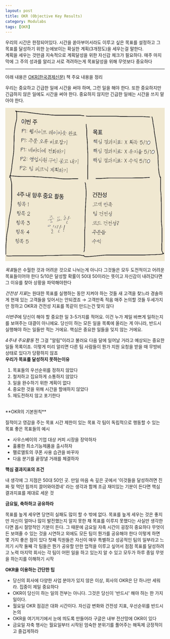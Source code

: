 ```yaml
---
layout: post
title: OKR (Objective Key Results)
category: Modulabs
tags: [OKR]
---
```


우리의 시간은 한정되어있다. 시간을 쏟아부어서라도 이루고 싶은 목표를 설정하고 그 목표를 달성하기 위한 눈에보이는 확실한 계획(3개정도)을 세우는걸 말한다.<br> 
계획을 세우는 것만큼 지속적으로 계획달성을 위한 자신감 체크가 필요하다. 매주 마지막에 그 주의 성과를 알리고 서로 격려하는게 목표달성을 위해 무엇보다 중요하다

<hr>

아래 내용은 [OKR(한국경제신문)](http://www.yes24.com/Product/Goods/67014359) 책 주요 내용을 정리

우리는 중요하고 긴급한 일에 시간을 써야 하며, 그런 일을 해야 한다. 또한 중요하지만 긴급하지 않은 일에도 시간을 써야 한다. 중요하지 않지만 긴급한 일에는 시간을 쓰지 말아야 한다.

![핵심내용을 담고있는 그림](../images/okr_1.jpg)


*목표*들은 수월한 것과 어려운 것으로 나뉘는게 아니다 그것들은 모두 도전적이고 어려운 목표들이어야 한다 5/10은 달성할 확률이 50대 50이라는 뜻이고 자신감이 내려갔다면 그 이유를 찾아 상황을 파악해야한다

*건전성 지표*는 원대한 목표를 실행하는 동안 지켜야 하는 것들
새 고객을 찾느라 경솔하게 현재 있는 고객들을 잊어서는 안되겠죠 → 고객만족 적음
매주 논의할 것들 두세가지만 정하고 OKR과 건전성 지표를 똑같이 만드는건 맞지 않다

*이번주*에 당신이 해야 할 중요한 일 3-5가지를 적어요. 
이건 누가 제일 바쁘게 일하는지를 보여주는 대결이 아니에요. 당신이 하는 모든 일을 목록에 올리는 게 아니라, 반드시 실행해야 하는 일들만 적는 거에요. 핵심은 중요한 일들을 잊지 않는 거에요.

*4주내 주요활동*
전 그걸 "알림"이라고 불러요 다음 달에 일어날 거라고 예상되는 중요한 일들 목록이죠. 이렇게 미리 알리면 다른 팀 사람들이 뭔가 지원 요청을 받을 때 무방비 상태로 있다가 당황하지 않죠
<br>
**우리가 목표를 달성하지 못하는이유**

1. 목표들의 우선순위를 정하지 않았다
2. 철저하고 집요하게 소통하지 않았다
3. 일을 완수하기 위한 계획이 없다
4. 중요한 것을 위해 시간을 할애하지 않았다
5. 재도전하지 않고 포기한다
<br>
**OKR의 기본원칙**

질적이고 영감을 주는 목표
시간 제한이 있는 목표
각 팀이 독립적으로 행동할 수 있는 목표
좋은 목표들의 예시

- 사우스베이의 기업 대상 커피 시장을 장악하자
- 훌륭한 최소기능제품을 출시하자
- 팰로앨토의 쿠폰 사용 습관을 바꾸자
- 다음 분기를 끝장낼 거래를 체결하자

**핵심 결과지표의 조건**

내 생각에 그 지점은 50대 50인 곳. 만일 마음 속 깊은 곳에서 '이것들을 달성하려면 진짜 젖 먹던 힘까지 끌어와야겠네' 라는 생각과 함께 조금 재미있는 기분이 든다면 핵심 결과지표를 제대로 세운 것

**금요일, 축하하고 공유하라**

목표를 높게 세우면 당연히 실패도 많이 할 수 밖에 없다. 목표를 높게 세우는 것은 좋지만 자신이 얼마나 많이 발전했는지 알지 못한 채 목표를 이루지 못했다는 사실만 생각한다면 몹시 절망적인 기분이 든다. 그 때문에 금요일 자축 시간이 굉장히 중요하다 무엇이든 보여줄 수 있는 것을 시연하고 외에도 모든 팀이 뭔가를 공유해야 한다
이렇게 하면 몇 가지 좋은 점이 있다
첫째 직원들은 자신이 매우 특별하고 성공적인 팀의 일부라고 느끼기 시작
둘째 각 팀들은 뭔가 공유할 만한 업적을 이루고 싶어서 점점 목표를 달성하려고 노력
마지막 회사는 각 팀이 어떤 일을 하고 있는지 알 수 있고 모두가 하루 종일 무엇을 하는지를 이해하기 시작

**OKR을 이용하는 간단한 팁**

- 당신의 회사에 다양한 사업 분야가 있지 않은 이상, 회사의 OKR은 단 하나만 세워라. 집중이 제일 중요하다
- OKR이 당신이 하는 일의 전부는 아니다. 그것은 당신이 '반드시' 해야 하는 한 가지 일이다.
- 월요일 OKR 점검은 대화 시간이다. 자신감 변화와 건전성 지표, 우선순위를 반드시 논의
- OKR을 여기저기에서 눈에 띄도록 만들어라 구글은 내부 전산망에 OKR이 있다
- 금요일 자축 행사는 월요일부터 시작된 엄숙한 분위기를 풀어주는 해독제 긍정적이고 즐겁게하라